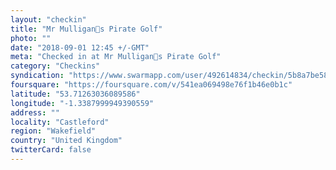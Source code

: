 ```yaml
---
layout: "checkin"
title: "Mr Mulligans Pirate Golf"
photo: ""
date: "2018-09-01 12:45 +/-GMT"
meta: "Checked in at Mr Mulligans Pirate Golf"
category: "Checkins"
syndication: "https://www.swarmapp.com/user/492614834/checkin/5b8a7be581a0ea0039540315"
foursquare: "https://foursquare.com/v/541ea069498e76f1b46e0b1c"
latitude: "53.71263036089586"
longitude: "-1.3387999949390559"
address: ""
locality: "Castleford"
region: "Wakefield"
country: "United Kingdom"
twitterCard: false
---
```


